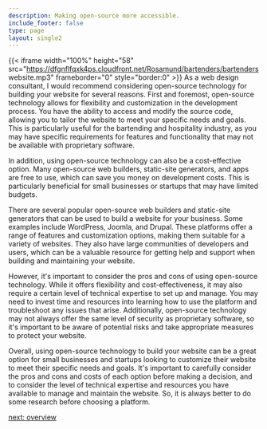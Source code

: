 ```yaml
---
description: Making open-source more accessible.
include_footer: false
type: page
layout: single2
---
```



{{< iframe width="100%" height="58" src="https://dfgnflfqxk4ps.cloudfront.net/Rosamund/bartenders/bartenders website.mp3" frameborder="0" style="border:0" >}}
As a web design consultant, I would recommend considering open-source technology for building your website for several reasons. First and foremost, open-source technology allows for flexibility and customization in the development process. You have the ability to access and modify the source code, allowing you to tailor the website to meet your specific needs and goals. This is particularly useful for the bartending and hospitality industry, as you may have specific requirements for features and functionality that may not be available with proprietary software.

In addition, using open-source technology can also be a cost-effective option. Many open-source web builders, static-site generators, and apps are free to use, which can save you money on development costs. This is particularly beneficial for small businesses or startups that may have limited budgets.

There are several popular open-source web builders and static-site generators that can be used to build a website for your business. Some examples include WordPress, Joomla, and Drupal. These platforms offer a range of features and customization options, making them suitable for a variety of websites. They also have large communities of developers and users, which can be a valuable resource for getting help and support when building and maintaining your website.

However, it's important to consider the pros and cons of using open-source technology. While it offers flexibility and cost-effectiveness, it may also require a certain level of technical expertise to set up and manage. You may need to invest time and resources into learning how to use the platform and troubleshoot any issues that arise. Additionally, open-source technology may not always offer the same level of security as proprietary software, so it's important to be aware of potential risks and take appropriate measures to protect your website.

Overall, using open-source technology to build your website can be a great option for small businesses and startups looking to customize their website to meet their specific needs and goals. It's important to carefully consider the pros and cons and costs of each option before making a decision, and to consider the level of technical expertise and resources you have available to manage and maintain the website. So, it is always better to do some research before choosing a platform.



<a href="https://workdojos.com/bartenders/overview">next: overview</a>


